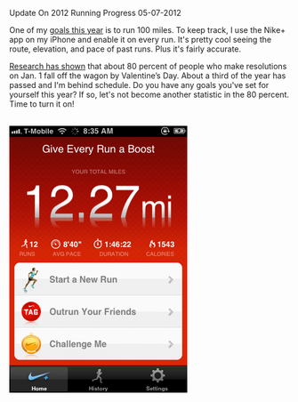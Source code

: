 Update On 2012 Running Progress
05-07-2012

One of my [goals this year][1] is to run 100 miles. To keep track, I use the Nike+ app on my iPhone and enable it on every run. It's pretty cool seeing the route, elevation, and pace of past runs. Plus it's fairly accurate.

[Research has shown][2] that about 80 percent of people who make resolutions on Jan. 1 fall off the wagon by Valentine’s Day. About a third of the year has passed and I'm behind schedule. Do you have any goals you've set for yourself this year? If so, let's not become another statistic in the 80 percent. Time to turn it on!

<br>
<img src="/static/nike+1.png" class="center" />

[1]: http://alexanderle.com/blog/2012/01/05/2012-goals.html
[2]: http://www.nytimes.com/2009/01/01/fashion/01change.html?pagewanted=all

